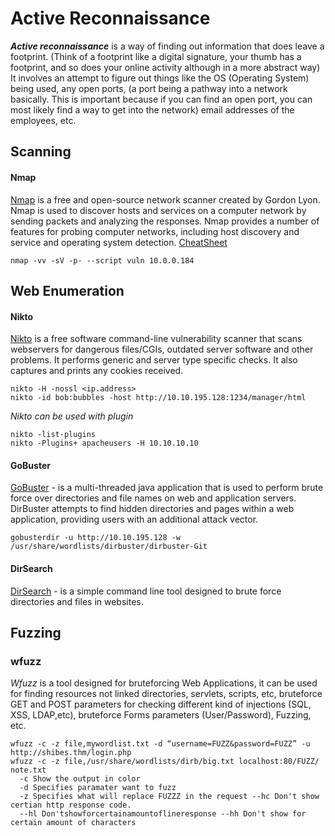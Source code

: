# Active Reconnaissance
***Active reconnaissance*** is a way of finding out information that does leave a footprint. (Think of a footprint like a digital signature, your thumb has a footprint, and so does your online activity although in a more abstract way) It involves an attempt to figure out things like the OS (Operating System) being used, any open ports, (a port being a pathway into a network basically. This is important because if you can find an open port, you can most likely find a way to get into the network) email addresses of the employees, etc.

## Scanning
#### Nmap
[Nmap](https://nmap.org/) is a free and open-source network scanner created by Gordon Lyon. Nmap is used to discover hosts and services on a computer network by sending packets and analyzing the responses. Nmap provides a number of features for probing computer networks, including host discovery and service and operating system detection. [CheatSheet](https://www.stationx.net/nmap-cheat-sheet/)
```
nmap -vv -sV -p- --script vuln 10.0.0.184
```
## Web Enumeration
#### Nikto
[Nikto](https://tools.kali.org/information-gathering/nikto) is a free software command-line vulnerability scanner that scans webservers for dangerous files/CGIs, outdated server software and other problems. It performs generic and server type specific checks. It also captures and prints any cookies received.
```
nikto -H -nossl <ip.address>
nikto -id bob:bubbles -host http://10.10.195.128:1234/manager/html
```
*Nikto can be used with plugin*
```
nikto -list-plugins
nikto -Plugins+ apacheusers -H 10.10.10.10
```
#### GoBuster
[GoBuster](https://github.com/OJ/gobuster) - is a multi-threaded java application that is used to perform brute force over directories and file names on web and application servers. DirBuster attempts to find hidden directories and pages within a web application, providing users with an additional attack vector.  
```
gobusterdir -u http://10.10.195.128 -w /usr/share/wordlists/dirbuster/dirbuster-Git
```

#### DirSearch
[DirSearch](https://github.com/maurosoria/dirsearch) - is a simple command line tool designed to brute force directories and files in websites.

## Fuzzing

### wfuzz
*Wfuzz* is a tool designed for bruteforcing Web Applications, it can be used for finding resources not linked directories, servlets, scripts, etc, bruteforce GET and POST parameters for checking different kind of injections (SQL, XSS, LDAP,etc), bruteforce Forms parameters (User/Password), Fuzzing, etc.
```
wfuzz -c -z file,mywordlist.txt -d “username=FUZZ&password=FUZZ” -u http://shibes.thm/login.php
wfuzz -c -z file,/usr/share/wordlists/dirb/big.txt localhost:80/FUZZ/ note.txt
  -c Show the output in color
  -d Specifies paramater want to fuzz
  -z Specifies what will replace FUZZZ in the request --hc Don't show certian http response code.
  --hl Don'tshowforcertainamountoflineresponse --hh Don't show for certain amount of characters
```
